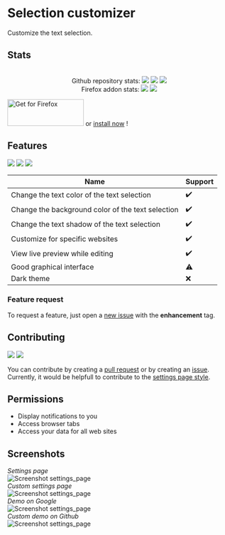 # Selection customizer
Customize the text selection.
## Stats
<div align="center">
    <br> Github repository stats:
    <img src="https://badgen.net/github/stars/Pythack/Selection-customizer/" >
    <img src="https://badgen.net/github/tag/Pythack/Selection-customizer/?cache=5" >
    <img src="https://badgen.net/github/license/Pythack/Selection-customizer/" >
    <br/> Firefox addon stats:
    <img src="https://badgen.net/amo/users/selection-customizer/" >
    <img src="https://badgen.net/amo/v/selection-customizer/?cache=5" >
</div>

<a text-align="center" href="https://addons.mozilla.org/en-GB/firefox/addon/selection-customizer/"><img alt="Get for Firefox" src="https://addons.cdn.mozilla.net/static/img/addons-buttons/AMO-button_1.png" width="172" height="60"></a> or <a href="https://addons.mozilla.org/firefox/downloads/file/3783303/selection_customizer-1.2.4.2-fx.xpi">install now</a> !

## Features
<img src="https://badgen.net/amo/rating/selection-customizer/"> <img src="https://badgen.net/amo/stars/selection-customizer/"> <img src="https://badgen.net/amo/reviews/selection-customizer/" >

Name | Support
---- | -------
Change the text color of the text selection | ✔️
Change the background color of the text selection | ✔️
Change the text shadow of the text selection | ✔️
Customize for specific websites | ✔️
View live preview while editing | ✔️
Good graphical interface | ⚠️
Dark theme | ❌

### Feature request
To request a feature, just open a [new issue](https://github.com/Pythack/Selection-customizer/issues/new) with the **enhancement** tag. 

## Contributing
<img src="https://badgen.net/github/open-prs/Pythack/Selection-customizer/?color=blue"> <img src="https://badgen.net/github/open-issues/Pythack/Selection-customizer/?color=blue" >

You can contribute by creating a [pull request](https://github.com/Pythack/Selection-customizer/compare) or by creating an [issue](https://github.com/Pythack/Selection-customizer/issues/new). 
Currently, it would be helpfull to contribute to the [settings page style](https://github.com/Pythack/Selection-customizer/blob/main/popup.css). 

## Permissions
* Display notifications to you
* Access browser tabs
* Access your data for all web sites

## Screenshots

<i>Settings page</i><br/>
<img alt="Screenshot settings_page" src="https://pythack.github.io/Selection-customizer/settings%20page.png">
<br/><i>Custom settings page</i><br/>
<img alt="Screenshot settings_page" src="https://pythack.github.io/Selection-customizer/custom%20settings%20page.png">
<br/><i>Demo on Google</i><br/>
<img alt="Screenshot settings_page" src="https://pythack.github.io/Selection-customizer/google%20demo.png">
<br/><i>Custom demo on Github</i><br/>
<img alt="Screenshot settings_page" src="https://pythack.github.io/Selection-customizer/github%20demo.png">
